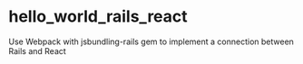 # hello_world_rails_react
Use Webpack with jsbundling-rails gem to implement a connection between Rails and React
